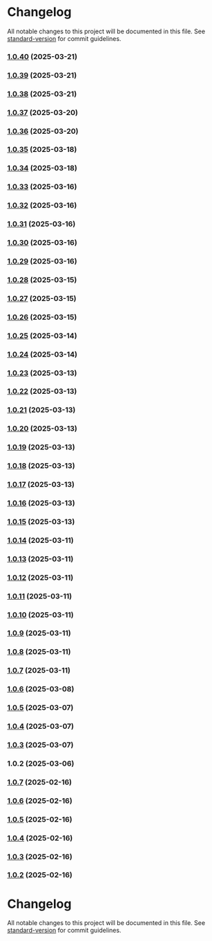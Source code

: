 # Changelog

All notable changes to this project will be documented in this file. See [standard-version](https://github.com/conventional-changelog/standard-version) for commit guidelines.

### [1.0.40](https://github.com/dmeikle/node-caching/compare/v1.0.39...v1.0.40) (2025-03-21)

### [1.0.39](https://github.com/dmeikle/node-caching/compare/v1.0.38...v1.0.39) (2025-03-21)

### [1.0.38](https://github.com/dmeikle/node-caching/compare/v1.0.37...v1.0.38) (2025-03-21)

### [1.0.37](https://github.com/dmeikle/node-caching/compare/v1.0.36...v1.0.37) (2025-03-20)

### [1.0.36](https://github.com/dmeikle/node-caching/compare/v1.0.35...v1.0.36) (2025-03-20)

### [1.0.35](https://github.com/dmeikle/node-caching/compare/v1.0.34...v1.0.35) (2025-03-18)

### [1.0.34](https://github.com/dmeikle/node-caching/compare/v1.0.33...v1.0.34) (2025-03-18)

### [1.0.33](https://github.com/dmeikle/node-caching/compare/v1.0.32...v1.0.33) (2025-03-16)

### [1.0.32](https://github.com/dmeikle/node-caching/compare/v1.0.31...v1.0.32) (2025-03-16)

### [1.0.31](https://github.com/dmeikle/node-caching/compare/v1.0.30...v1.0.31) (2025-03-16)

### [1.0.30](https://github.com/dmeikle/node-caching/compare/v1.0.29...v1.0.30) (2025-03-16)

### [1.0.29](https://github.com/dmeikle/node-caching/compare/v1.0.28...v1.0.29) (2025-03-16)

### [1.0.28](https://github.com/dmeikle/node-caching/compare/v1.0.27...v1.0.28) (2025-03-15)

### [1.0.27](https://github.com/dmeikle/node-caching/compare/v1.0.26...v1.0.27) (2025-03-15)

### [1.0.26](https://github.com/dmeikle/node-caching/compare/v1.0.25...v1.0.26) (2025-03-15)

### [1.0.25](https://github.com/dmeikle/node-caching/compare/v1.0.24...v1.0.25) (2025-03-14)

### [1.0.24](https://github.com/dmeikle/node-caching/compare/v1.0.23...v1.0.24) (2025-03-14)

### [1.0.23](https://github.com/dmeikle/node-caching/compare/v1.0.22...v1.0.23) (2025-03-13)

### [1.0.22](https://github.com/dmeikle/node-caching/compare/v1.0.21...v1.0.22) (2025-03-13)

### [1.0.21](https://github.com/dmeikle/node-caching/compare/v1.0.20...v1.0.21) (2025-03-13)

### [1.0.20](https://github.com/dmeikle/node-caching/compare/v1.0.19...v1.0.20) (2025-03-13)

### [1.0.19](https://github.com/dmeikle/node-caching/compare/v1.0.18...v1.0.19) (2025-03-13)

### [1.0.18](https://github.com/dmeikle/node-caching/compare/v1.0.17...v1.0.18) (2025-03-13)

### [1.0.17](https://github.com/dmeikle/node-caching/compare/v1.0.16...v1.0.17) (2025-03-13)

### [1.0.16](https://github.com/dmeikle/node-caching/compare/v1.0.15...v1.0.16) (2025-03-13)

### [1.0.15](https://github.com/dmeikle/node-caching/compare/v1.0.14...v1.0.15) (2025-03-13)

### [1.0.14](https://github.com/dmeikle/node-caching/compare/v1.0.13...v1.0.14) (2025-03-11)

### [1.0.13](https://github.com/dmeikle/node-caching/compare/v1.0.12...v1.0.13) (2025-03-11)

### [1.0.12](https://github.com/dmeikle/node-caching/compare/v1.0.11...v1.0.12) (2025-03-11)

### [1.0.11](https://github.com/dmeikle/node-caching/compare/v1.0.10...v1.0.11) (2025-03-11)

### [1.0.10](https://github.com/dmeikle/node-caching/compare/v1.0.9...v1.0.10) (2025-03-11)

### [1.0.9](https://github.com/dmeikle/node-caching/compare/v1.0.8...v1.0.9) (2025-03-11)

### [1.0.8](https://github.com/dmeikle/node-caching/compare/v1.0.7...v1.0.8) (2025-03-11)

### [1.0.7](https://github.com/dmeikle/node-caching/compare/v1.0.6...v1.0.7) (2025-03-11)

### [1.0.6](https://github.com/dmeikle/node-caching/compare/v1.0.5...v1.0.6) (2025-03-08)

### [1.0.5](https://github.com/dmeikle/node-caching/compare/v1.0.4...v1.0.5) (2025-03-07)

### [1.0.4](https://github.com/dmeikle/node-caching/compare/v1.0.3...v1.0.4) (2025-03-07)

### [1.0.3](https://github.com/dmeikle/node-caching/compare/v1.0.2...v1.0.3) (2025-03-07)

### 1.0.2 (2025-03-06)

### [1.0.7](https://github.com/dmeikle/node-caching/compare/v1.0.6...v1.0.7) (2025-02-16)

### [1.0.6](https://github.com/dmeikle/node-caching/compare/v1.0.5...v1.0.6) (2025-02-16)

### [1.0.5](https://github.com/dmeikle/node-caching/compare/v1.0.4...v1.0.5) (2025-02-16)

### [1.0.4](https://github.com/dmeikle/node-caching/compare/v1.0.3...v1.0.4) (2025-02-16)

### [1.0.3](https://github.com/dmeikle/node-caching/compare/v1.0.2...v1.0.3) (2025-02-16)

### [1.0.2](https://github.com/dmeikle/node-caching/compare/v1.0.34...v1.0.2) (2025-02-16)

# Changelog

All notable changes to this project will be documented in this file. See [standard-version](https://github.com/conventional-changelog/standard-version) for commit guidelines.
